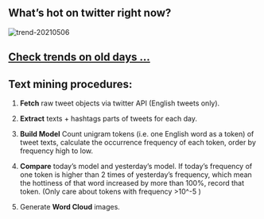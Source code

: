 ## What’s hot on twitter right now?

![trend-20210506][wordcloud]

[wordcloud]: https://raw.githubusercontent.com/xdqc/tweet-trend-everyday/master/word-cloud/trend-20210506.png?token=AF5V4P7ADR6KQBZ4CEDTNIK6AXRMU "trend-20210506"

## [Check trends on old days ...](https://github.com/xdqc/tweet-trend-everyday/tree/master/word-cloud)

## Text mining procedures:

1. **Fetch** raw tweet objects via twitter API (English tweets only).

2. **Extract** texts + hashtags parts of tweets for each day.

3. **Build Model** Count unigram tokens (i.e. one English word as a token) of tweet texts, calculate the occurrence frequency of each token, order by frequency high to low.

4. **Compare** today’s model and yesterday’s model. If today’s frequency of one token is higher than 2 times of yesterday’s frequency, which mean the hottiness of that word increased by more than 100%, record that token. (Only care about tokens with frequency >10^-5 )

5. Generate **Word Cloud** images.
